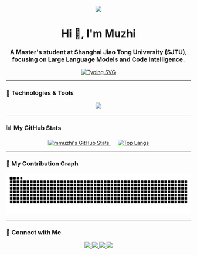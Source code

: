 <div id="header" align="center">
  <img src="https://media.giphy.com/media/M9gbBd9nbDrOTu1Mqx/giphy.gif" width="100"/>
  <h1 align="center">Hi 👋, I'm Muzhi</h1>
  <h3 align="center">A Master's student at Shanghai Jiao Tong University (SJTU), focusing on Large Language Models and Code Intelligence.</h3>
</div>

<div id="description" align="center">
  <a href="https://git.io/typing-svg"><img src="https://readme-typing-svg.herokuapp.com?font=Fira+Code&size=25&pause=1000&color=33F7F7&center=true&vCenter=true&width=500&lines=LLM+Researcher+&+Engineer;Exploring+Code+Intelligence;Natural+Language+Processing;Master's+student+@+SJTU" alt="Typing SVG" /></a>
</div>

---

### 🔧 Technologies & Tools

<p align="center">
  <a href="https://skillicons.dev">
    <img src="https://skillicons.dev/icons?i=python,pytorch,tensorflow,huggingface,jupyter,docker,git,linux&perline=8" />
  </a>
</p>

---

### 📊 My GitHub Stats

<p align="center">
  <a href="https://github.com/anuraghazra/github-readme-stats">
    <img alt="mmuzhi's GitHub Stats" src="https://github-readme-stats.vercel.app/api?username=mmuzhi&show_icons=true&theme=tokyonight&hide_border=true&include_all_commits=true&count_private=true" />
  </a>
  &nbsp;&nbsp;&nbsp;&nbsp;
  <a href="https://github.com/anuraghazra/github-readme-stats">
    <img alt="Top Langs" src="https://github-readme-stats.vercel.app/api/top-langs/?username=mmuzhi&layout=compact&theme=tokyonight&hide_border=true&include_all_commits=true&count_private=true" />
  </a>
</p>

---

### 🐍 My Contribution Graph

<div align="center">
  <img src="https://raw.githubusercontent.com/mmuzhi/mmuzhi/output/github-contribution-grid-snake.svg" alt="snake" />
</div>

---

### 🔗 Connect with Me

<p align="center">
  <a href="你的领英(LinkedIn)链接">
    <img src="https://img.shields.io/badge/LinkedIn-0077B5?style=for-the-badge&logo=linkedin&logoColor=white" />
  </a>
  <a href="你的谷歌学术(Google Scholar)链接">
    <img src="https://img.shields.io/badge/Google_Scholar-4285F4?style=for-the-badge&logo=google-scholar&logoColor=white" />
  </a>
  <a href="mailto:yin_zhe@sjtu.edu.cn">
    <img src="https://img.shields.io/badge/Email-D14836?style=for-the-badge&logo=gmail&logoColor=white" />
  </a>
  <a href="你的Hugging Face主页链接">
    <img src="https://img.shields.io/badge/%F0%9F%A4%97_Hugging_Face-FFD21E?style=for-the-badge&logo=hugging-face&logoColor=black" />
  </a>
</p>
